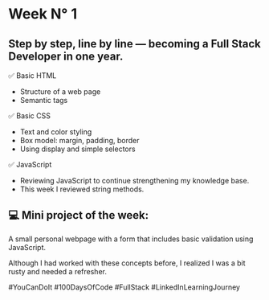 # Week N° 1

## Step by step, line by line — becoming a Full Stack Developer in one year.

✅ Basic HTML

- Structure of a web page
- Semantic tags

✅ Basic CSS

- Text and color styling
- Box model: margin, padding, border
- Using display and simple selectors

✅ JavaScript

- Reviewing JavaScript to continue strengthening my knowledge base.
- This week I reviewed string methods.

## 💻 Mini project of the week:

A small personal webpage with a form that includes basic validation using JavaScript.

Although I had worked with these concepts before, I realized I was a bit rusty and needed a refresher.

#YouCanDoIt #100DaysOfCode #FullStack #LinkedInLearningJourney
